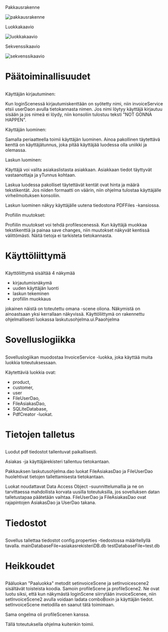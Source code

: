 Pakkausrakenne 

![pakkausrakenne](https://github.com/jokineno/otm-harjoitustyo/blob/master/dokumentaatio/kuvat/pakkausrakenne.png "Pakkausrakenne")


Luokkakaavio

![luokkakaavio](https://github.com/jokineno/otm-harjoitustyo/blob/master/dokumentaatio/kuvat/luokkakaavio.png "Luokkakaavio")


Sekvenssikaavio 

![sekvenssikaavio](https://github.com/jokineno/otm-harjoitustyo/blob/master/dokumentaatio/kuvat/laskutusohjelma%20sekvenssikaavio.png "Sekvenssikaavio")


# Päätoiminallisuudet <h2> 

Käyttäjän kirjautuminen: 

Kun loginScenessä kirjautumiskenttään on syötetty nimi, niin invoiceService etsii userDaon avulla tietokannasta nimen. 
Jos nimi löytyy käyttäjä kirjautuu sisään ja jos nimeä ei löydy, niin konsoliin tulostuu teksti "NOT GONNA HAPPEN". 


Käyttäjän luominen: 

Samalla periaatteella toimii käyttäjän luominen. Ainoa pakollinen täytettävä kenttä on käyttäjätunnus, joka pitää käyttäjää luodessa olla uniikki ja olemassa. 


Laskun luominen: 

Käyttäjä voi valita asiakaslistasta asiakkaan. Asiakkaan tiedot täyttyvät vastaanottaja ja yTunnus kohtaan. 

Laskua luodessa pakolliset täytettävät kentät ovat hinta ja määrä tekstikentät. Jos niiden formaatti on väärin, niin ohjelma tulostaa käyttäjälle virheilmoituksen konsoliin. 

Laskun luominen näkyy käyttäjälle uutena tiedostona PDFFiles -kansiossa. 


Profiilin muutokset: 

Profiilin muutokset voi tehdä profilescenessä. Kun käyttäjä muokkaa tekstikenttiä ja painaa save changes, niin muutokset näkyvät kentissä välittömästi. Näitä tietoja ei tarkisteta tietokannasta. 




# Käyttöliittymä <h2> 

Käyttöliittymä sisältää 4 näkymää
- kirjautumisnäkymä
- uuden käyttäjän luonti
- laskun tekeminen
- profiilin muokkaus 
 

jokainen näistä on toteutettu omana -scene oliona. Näkymistä on ainoastsaan yksi kerrallaan näkyvissä. Käyttöliittymä on rakennettu ohjelmallisesti luokassa laskutusohjelma.ui.Paaohjelma

# Sovelluslogiikka <h2>

Sovelluslogiikan muodostaa InvoiceService -luokka, joka käyttää muita luokkia toteutuksessaan. 

Käytettäviä luokkia ovat:
- product,
- customer,
- user
- FileUserDao,
- FileAsiakasDao,
- SQLiteDatabase,
- PdfCreator -luokat. 


# Tietojen talletus <h2>
Luodut pdf tiedostot tallentuvat paikallisesti.
 
Asiakas -ja käyttäjärekisteri tallentuu tietokantaan. 

Pakkauksen laskutusohjelma.dao luokat FileAsiakasDao ja FileUserDao huolehtivat tietojen tallettamisesta tietokantaan.

Luokat noudattavat Data Access Object -suunnittelumallia ja ne on tarvittaessa mahdollista korvata uusilla toteutuksilla, jos sovelluksen datan talletustapaa päätetään vaihtaa. FileUserDao ja FileAsiakasDao ovat rajapintojen AsiakasDao ja UserDao takana.

# Tiedostot <h2> 

Sovellus tallettaa tiedostot config.properties -tiedostossa määritellyllä tavalla. 
mainDatabaseFile=asiakasrekisteriDB.db
testDatabaseFile=test.db

# Heikkoudet <h2> 

Pääluokan "Paaluokka" metodit setinvoiceScene ja setInvoicescene2 sisältävät toisteista koodia. Samoin profileScene ja profileScene2. 
Ne ovat luotu siksi, että kun näkymästä loginScene siirrytään invoiceScenee, niin setInvoiceScene2 avulla voidaan ladata comboBoxin ja käyttäjän tiedot. 
setInvoiceScene metodilla en saanut tätä toimimaan. 

Sama ongelma oli profileScenen kanssa. 


Tällä toteutuksella ohjelma kuitenkin toimii. 
